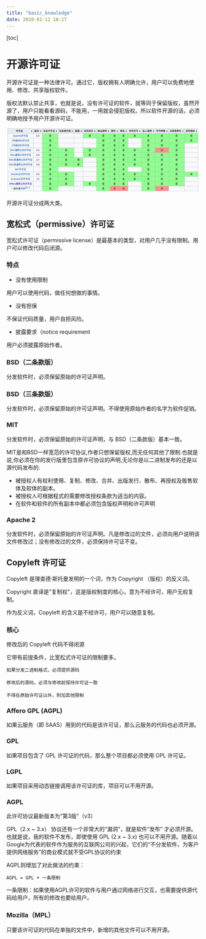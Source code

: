 ```yaml
---
title: "basic_knowledge"
date: 2020-01-12 16:17
---
```

[toc]



# 开源许可证

开源许可证是一种法律许可。通过它，版权拥有人明确允许，用户可以免费地使用、修改、共享版权软件。

版权法默认禁止共享，也就是说，没有许可证的软件，就等同于保留版权，虽然开源了，用户只能看看源码，不能用，一用就会侵犯版权。所以软件开源的话，必须明确地授予用户开源许可证。



![image-20200330235856196](basic_knowledge.assets/image-20200330235856196.png)



开源许可证分成两大类。



## 宽松式（permissive）许可证

宽松式许可证（permissive license）是最基本的类型，对用户几乎没有限制。用户可以修改代码后闭源。



### 特点

* 没有使用限制

用户可以使用代码，做任何想做的事情。



* 没有担保

不保证代码质量，用户自担风险。



* 披露要求（notice requirement

用户必须披露原始作者。





### BSD（二条款版）

分发软件时，必须保留原始的许可证声明。



### BSD（三条款版）

分发软件时，必须保留原始的许可证声明。不得使用原始作者的名字为软件促销。



### MIT

分发软件时，必须保留原始的许可证声明，与 BSD（二条款版）基本一致。

MIT是和BSD一样宽范的许可协议,作者只想保留版权,而无任何其他了限制.也就是说,你必须在你的发行版里包含原许可协议的声明,无论你是以二进制发布的还是以源代码发布的.

- 被授权人有权利使用、复制、修改、合并、出版发行、散布、再授权及贩售软体及软体的副本。
- 被授权人可根据程式的需要修改授权条款为适当的内容。
- 在软件和软件的所有副本中都必须包含版权声明和许可声明



### Apache 2

分发软件时，必须保留原始的许可证声明。凡是修改过的文件，必须向用户说明该文件修改过；没有修改过的文件，必须保持许可证不变。





## Copyleft 许可证

Copyleft 是理查德·斯托曼发明的一个词，作为 Copyright （版权）的反义词。

Copyright 直译是"复制权"，这是版权制度的核心，意为不经许可，用户无权复制。

作为反义词，Copyleft 的含义是不经许可，用户可以随意复制。



### 核心

修改后的 Copyleft 代码不得闭源

它带有前提条件，比宽松式许可证的限制要多。

```
如果分发二进制格式，必须提供源码

修改后的源码，必须与修改前保持许可证一致

不得在原始许可证以外，附加其他限制
```





### Affero GPL (AGPL)

如果云服务（即 SAAS）用到的代码是该许可证，那么云服务的代码也必须开源。



### GPL

如果项目包含了 GPL 许可证的代码，那么整个项目都必须使用 GPL 许可证。





### LGPL

如果项目采用动态链接调用该许可证的库，项目可以不用开源。



### AGPL

此许可协议最新版本为“第3版”（v3）

GPL（2.x ~ 3.x） 协议还有一个非常大的“漏洞”，就是软件“发布” 才必须开源。也就是说，我的软件不发布，即使使用 GPL (2.x ~ 3.x) 也可以不用开源。随着以Google为代表的软件作为服务的互联网公司的兴起，它们的“不分发软件，为客户提供网络服务”的商业模式就不受GPL协议的约束

AGPL则增加了对此做法的约束：

```
AGPL = GPL + 一条限制
```

一条限制：如果使用AGPL许可的软件与用户通过网络进行交互，也需要提供源代码给用户，所有的修改也要给用户。





### Mozilla（MPL）

只要该许可证的代码在单独的文件中，新增的其他文件可以不用开源。

